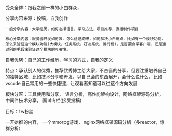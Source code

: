 受众全体：跟我之前一样的小白群众， 

分享内容来源：投稿，自我创作

~~~
一般分享内容：大学经历，如何选择语言，学习方法，项目推荐，直播制作项目

核心分享内容：服务器开发如何做，怎么验证成绩，如何解决小白痛点，比如有一个模块功能，怎么来验证这个模块功能(大模块，任务系统，好友系统，排行榜)，是否要自学客户端，还是通过别的手段来验证这个模块的可用性。
~~~

自我优势：自己的工作经历，学习的方式，自我的定义

特点：承认别人的优秀，推荐优秀博主给大家，不吝啬的分享，但要注重培养自己的独特区域，比如技术分享和开发，以自己会的东西展开，会什么说什么，比如vscode自己常用的一些快捷键，让观看者知道可以往这个方向发展

板块分区：工具使用和分享， 语言分析，高性能架构设计，网络框架源码分析，中间件技术分享， 面试专栏(接受投稿)

目标：1w粉丝



一开始推的内容， 一个mmorpg游戏， nginx网络框架源码分析（多reactor，惊群分析）

